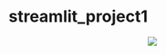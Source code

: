 # streamlit_project1

<p align="center">
  <img src="https://github.com/sorktjrrb/streamlit_project1/issues/1#issue-2268008645.gif">
</p>

